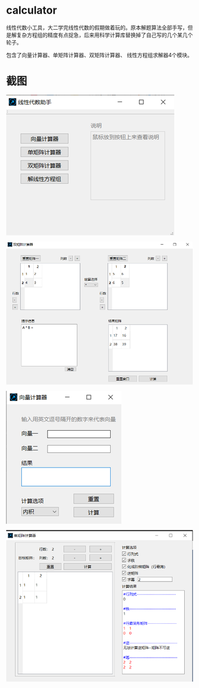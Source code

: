 # calculator

线性代数小工具，大二学完线性代数的假期做着玩的。原本解题算法全部手写，但是解复杂方程组的精度有点捉急，后来用科学计算库替换掉了自己写的几个某几个轮子。

包含了向量计算器、单矩阵计算器、双矩阵计算器、 线性方程组求解器4个模块。

# 截图
![img](https://github.com/lichengchen/calculator/blob/main/pics/p5-1.png)

![img](https://github.com/lichengchen/calculator/blob/main/pics/p5-4.png)

![img](https://github.com/lichengchen/calculator/blob/main/pics/p5-2.png)

![img](https://github.com/lichengchen/calculator/blob/main/pics/p5-3.png)
